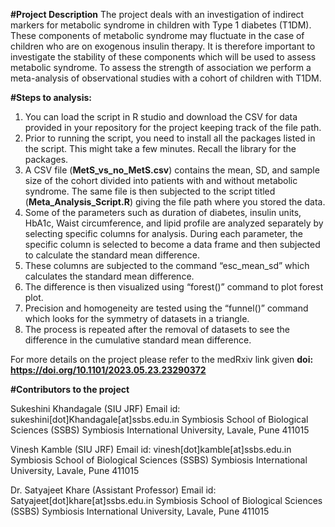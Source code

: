 **#Project Description**
The project deals with an investigation of indirect markers for metabolic syndrome in children with Type 1 diabetes (T1DM). These components of metabolic syndrome may fluctuate in the case of children who are on exogenous insulin therapy. It is therefore important to investigate the stability of these components which will be used to assess metabolic syndrome. To assess the strength of association we perform a meta-analysis of observational studies with a cohort of children with T1DM.

**#Steps to analysis:**
1.	You can load the script in R studio and download the CSV for data provided in your repository for the project keeping track of the file path.
2.	Prior to running the script, you need to install all the packages listed in the script. This might take a few minutes. Recall the library for the packages.
3.	A CSV file (**MetS_vs_no_MetS.csv**) contains the mean, SD, and sample size of the cohort divided into patients with and without metabolic syndrome. The same file is then subjected to the script titled (**Meta_Analysis_Script.R**) giving the file path where you stored the data.
4.	Some of the parameters such as duration of diabetes, insulin units, HbA1c, Waist circumference, and lipid profile are analyzed separately by selecting specific columns for analysis. During each parameter, the specific column is selected to become a data frame and then subjected to calculate the standard mean difference.
5.	These columns are subjected to the command “esc_mean_sd” which calculates the standard mean difference.
6.	The difference is then visualized using “forest()” command to plot forest plot.
7.	Precision and homogeneity are tested using the “funnel()” command which looks for the symmetry of datasets in a triangle.
8.	The process is repeated after the removal of datasets to see the difference in the cumulative standard mean difference.

For more details on the project please refer to the medRxiv link given **doi: https://doi.org/10.1101/2023.05.23.23290372**

**#Contributors to the project** 

Sukeshini Khandagale (SIU JRF) 
Email id: sukeshini[dot]Khandagale[at]ssbs.edu.in
Symbiosis School of Biological Sciences (SSBS)
Symbiosis International University, Lavale, Pune 411015

Vinesh Kamble (SIU JRF)
Email id: vinesh[dot]kamble[at]ssbs.edu.in
Symbiosis School of Biological Sciences (SSBS)
Symbiosis International University, Lavale, Pune 411015

Dr. Satyajeet Khare (Assistant Professor)
Email id: Satyajeet[dot]khare[at]ssbs.edu.in
Symbiosis School of Biological Sciences (SSBS)
Symbiosis International University, Lavale, Pune 411015
